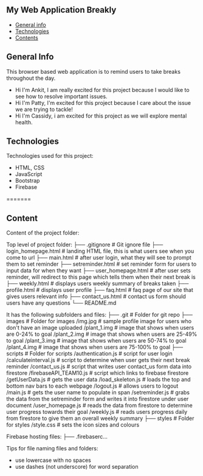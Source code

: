 ## My Web Application Breakly

* [General info](#general-info)
* [Technologies](#technologies)
* [Contents](#content)

## General Info

This browser based web application is to remind users to take breaks throughout the day.

* Hi I'm Ankit, I am really excited for this project because I would like to see how to resolve important issues.
* Hi I'm Patty, I'm excited for this project because I care about the issue we are trying to tackle!
* Hi I'm Cassidy, i am excited for this project as we will explore mental health.

## Technologies

Technologies used for this project:

* HTML, CSS
* JavaScript
* Bootstrap
* Firebase

=======

## Content

Content of the project folder:

 Top level of project folder:
├── .gitignore               # Git ignore file
├── login_homepage.html      # landing HTML file, this is what users see when you come to url
├── main.html                # after user login, what they will see to prompt them to set reminder
├── setreminder.html         # set reminder form for users to input data for when they want
├── user_homepage.html       # after user sets reminder, will redirect to this page which tells them when their next break is
├── weekly.html              # displays users weekly summary of breaks taken
├── profile.html             # displays user profile
├── faq.html                 # faq page of our site that gives users relevant info
├── contact_us.html          # contact us form should users have any questions
└── README.md

It has the following subfolders and files:
├── .git                     # Folder for git repo
├── images                   # Folder for images
    /img.jpg                 # sample profile image for users who don't have an image uploaded
    /plant_1.img             # image that shows when users are 0-24% to goal
    /plant_2.img             # image that shows when users are 25-49% to goal
    /plant_3.img             # image that shows when users are 50-74% to goal
    /plant_4.img             # image that shows when users are 75-100% to goal
├── scripts                  # Folder for scripts
    /authentication.js       # script for user login
    /calculateinterval.js    # script to determine when user gets their next break reminder
    /contact_us.js           # script that writes user contact_us form data into firestore
    /firebaseAPI_TEAM10.js   # script which links to firebase firestore
    /getUserData.js          # gets the user data
    /load_skeleton.js        # loads the top and bottom nav bars to each webpage
    /logout.js               # allows users to logout
    /main.js                 # gets the user name to populate in span
    /setreminder.js          # grabs the data from the setreminder form and writes it into firestore under user document
    /user_homepage.js        # reads the data from firestore to determine user progress towards their goal
    /weekly.js               # reads users progress daily from firestore to give them an overall weekly summary
├── styles                   # Folder for styles
    /style.css               # sets the icon sizes and colours

Firebase hosting files:
├── .firebaserc...

Tips for file naming files and folders:

* use lowercase with no spaces
* use dashes (not underscore) for word separation
